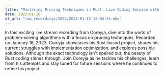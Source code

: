 ```yaml
---
title: "Mastering Pruning Techniques in Rust: Live Coding Session with Coreyja | Part1"
date: 2023-01-16
s3_url: "raw_recordings/2023/2023-01-16 12-04-53.mkv"
---
```


In this exciting live stream recording from Coreyja, dive into the world of problem-solving algorithms with a focus on pruning techniques. Recorded on January 16, 2023, Coreyja showcases his Rust-based project, shares his current struggles with implementation optimization, and explores possible solutions. Although the exact technology isn't spelled out, the beauty of Rust coding shines through. Join Coreyja as he tackles his challenges, learn from his attempts and stay tuned for future sessions where he continues to refine his project.

